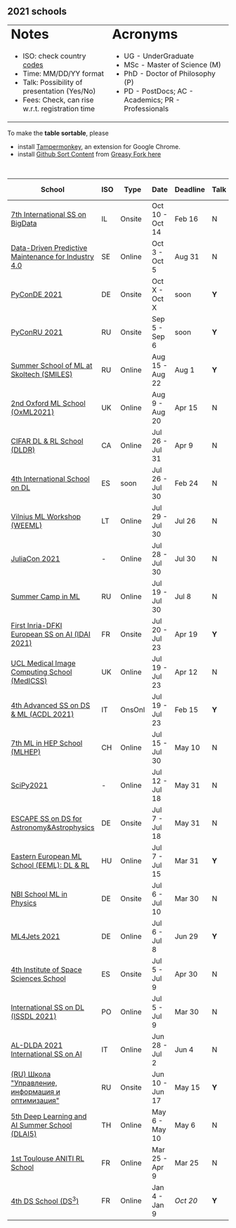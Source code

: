 ## 2021 schools  

<link rel="stylesheet" type="text/css" media="all" href="custom.css" />
  
<table border="0">
 <tr>
    <td><b style="font-size:30px">Notes</b></td>
    <td><b style="font-size:30px">Acronyms</b></td>
 </tr>
 <tr>
    <td>
      
  * ISO: check country [codes](https://countrycode.org/)
  * Time: MM/DD/YY  format  
  * Talk: Possibility of presentation (Yes/No)  
  * Fees: Check, can rise w.r.t. registration time
  
   </td>
    <td>
          
  * UG - UnderGraduate
  * MSc - Master of Science (M)
  * PhD - Doctor of Philosophy (P)
  * PD - PostDocs; AC - Academics; PR - Professionals 
  
   </td>
 </tr>
</table>
  
To make the **table sortable**, please 
- install [Tampermonkey](https://chrome.google.com/webstore/detail/tampermonkey/dhdgffkkebhmkfjojejmpbldmpobfkfo), an extension for Google Chrome.  
- install [Github Sort Content](https://github.com/Mottie/GitHub-userscripts/wiki/GitHub-sort-content) from [Greasy Fork here](https://greasyfork.org/en/scripts/21373-github-sort-content)  

&nbsp;  

School | ISO | Type | Date | Deadline |  Talk | Fees (Aid) 
---    | --- | ---  |  --- | ---      | ---   | --- 
[7th International SS on BigData](https://irdta.eu/bigdat2021s/)                           | IL | Onsite | Oct 10 - Oct 14 | Feb 16 |  N  | 460/550€ (N) 
[Data-Driven Predictive Maintenance for Industry 4.0](https://hh.se/PMSummerSchool)        | SE | Online | Oct 3  - Oct 5  | Aug 31 |  N  | 50/80€ (Y)
[PyConDE 2021](https://de.pycon.org/)                                                      | DE | Onsite | Oct X  - Oct X  |  soon  |**Y**| soon 
[PyConRU 2021](https://pycon.ru/)                                                          | RU | Onsite | Sep 5  - Sep 6  |  soon  |**Y**| 14000 RUB 
[Summer School of ML at Skoltech (SMILES)](https://smiles.skoltech.ru/school)              | RU | Online | Aug 15 - Aug 22 | Aug 1  |**Y**| **FREE**
[2nd Oxford ML School (OxML2021)](www.oxfordml.school)                                     | UK | Online | Aug 9  - Aug 20 | Apr 15 |  N  | £60/£120/£300 (Y)
[CIFAR DL & RL School (DLDR)](https://dlrl.ca/)                                            | CA | Online | Jul 26 - Jul 31 | Apr 9  |  N  | 75CAD (N) |
[4th International School on DL](https://irdta.eu/deeplearn2021s/)                         | ES |  soon  | Jul 26 - Jul 30 | Feb 24 |  N  | 460/550€ (N)
[Vilnius ML Workshop (WEEML)](https://workshops.eeml.eu/)                                  | LT | Online | Jul 29 - Jul 30 | Jul 26 |  N  | **FREE**
[JuliaCon 2021](https://juliacon.org/2021)                                                 | -  | Online | Jul 28 - Jul 30 | Jul 30 |  N  | **FREE** 
[Summer Camp in ML](en.itmo.ru/en/viewjep/3/15/Summer_Camp_in_Machine_Learning_2021.htm)   | RU | Online | Jul 19 - Jul 30 | Jul 8  |  N  | 245€ (N) 
[First Inria-DFKI European SS on AI (IDAI 2021)](https://idessai.inria.fr/)                | FR | Onsite | Jul 20 - Jul 23 | Apr 19 |**Y**| 360€ (N) 
[UCL Medical Image Computing School (MedICSS)](https://medicss.cs.ucl.ac.uk/)              | UK | Online | Jul 19 - Jul 23 | Apr 12 |  N  | £50/70 (N)
[4th Advanced SS on DS & ML (ACDL 2021)](https://acdl2021.icas.cc/])                       | IT | OnsOnl | Jul 19 - Jul 23 | Feb 15 |**Y**| 290/580€ (N) 
[7th ML in HEP School (MLHEP)](https://indico.cern.ch/event/1025052)                       | CH | Online | Jul 15 - Jul 30 | May 10 |  N  | 80CHF (Y)
[SciPy2021](https://www.scipy2021.scipy.org/)                                              | -  | Online | Jul 12 - Jul 18 | May 31 |  N  | 50/125$ (Y) 
[ESCAPE SS on DS for Astronomy&Astrophysics](https://indico.in2p3.fr/event/20306/overview) | DE | Onsite | Jul 7  - Jul 18 | May 31 |  N  | **FREE** 
[Eastern European ML School (EEML): DL & RL](https://www.eeml.eu/)                         | HU | Online | Jul 7  - Jul 15 | Mar 31 |**Y**| **FREE**
[NBI School ML in Physics](https://indico.nbi.ku.dk/event/1309/)                           | DE | Onsite | Jul 6  - Jul 10 | Mar 30 |  N  | 135€ (Y)
[ML4Jets 2021](https://indico.cern.ch/event/980214/)                                       | DE | Online | Jul 6  - Jul 8  | Jun 29 |**Y**| **FREE**
[4th Institute of Space Sciences School](https://indico.ice.csic.es/event/26/)             | ES | Onsite | Jul 5  - Jul 9  | Apr 30 |  N  | 60€ (N)
[International SS on DL (ISSDL 2021)](https://2021.dl-lab.eu/)                             | PO | Online | Jul 5  - Jul 9  | Mar 30 |  N  | 45/59$ (N)
[AL-DLDA 2021 International SS on AI](https://www.ip4fvg.it/summer-school/)                | IT | Online | Jun 28 - Jul 2  | Jun 4  |  N  | 200/500€ (Y)
[(RU) Школа "Управление, информация и оптимизация"](https://ssopt.org/)                    | RU | Onsite | Jun 10 - Jun 17 | May 15 |**Y**| **FREE**
[5th Deep Learning and AI Summer School (DLAI5)](deeplearningandaiwinterschool.github.io/) | TH | Online | May 6  - May 10 | May 6  |  N  | **FREE**
[1st Toulouse ANITI RL School](https://rlvs.aniti.fr/)                                     | FR | Online | Mar 25 - Apr 9  | Mar 25 |  N  | **FREE**
[4th DS School (DS<sup>3</sup>)](https://www.ds3-datascience-polytechnique.fr/)            | FR | Online | Jan 4  - Jan 9  |*Oct 20*|**Y**| 50/200€ (Aid: N)
